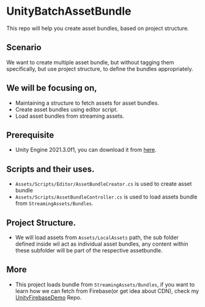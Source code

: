 # UnityBatchAssetBundle

This repo will help you create asset bundles, based on project structure.

## Scenario
We want to create multiple asset bundle, but without tagging them specifically, but use project structure, to define the bundles appropriately.

## We will be focusing on,
- Maintaining a structure to fetch assets for asset bundles.
- Create asset bundles using editor script.
- Load asset bundles from streaming assets.

## Prerequisite
- Unity Engine 2021.3.0f1, you can download it from [here](https://unity3d.com/get-unity/download).

## Scripts and their uses.
- ```Assets/Scripts/Editor/AssetBundleCreator.cs``` is used to create asset bundle
- ```Assets/Scripts/AssetBundleController.cs``` is used to load assets bundle from ```StreamingAssets/Bundles```.

## Project Structure.
- We will load assets from ```Assets/LocalAssets``` path, the sub folder defined inside wil act as individual asset bundles, any content within these
subfolder will be part of the respective assetbundle.

## More
- This project loads bundle from ```StreamingAssets/Bundles```, if you want to learn how we can fetch from Firebase(or get idea about CDN), check my
[UnityFirebaseDemo](https://github.com/iamsyedsuhail/UnityFirebaseDemo) Repo.


